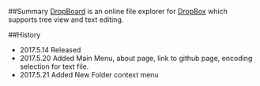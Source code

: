 ##Summary
[DropBoard](www.DropBoard.org) is an online file explorer for [DropBox](www.dropbox.com) which supports tree view and text editing.

##History
 * 2017.5.14 Released
 * 2017.5.20 Added Main Menu, about page, link to github page, encoding selection for text file.
 * 2017.5.21 Added New Folder context menu